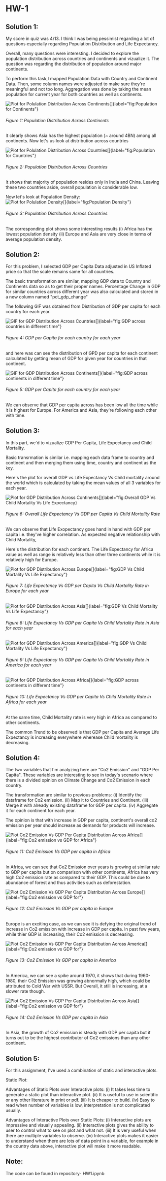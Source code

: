 # HW-1


## Solution 1:

My score in quiz was 4/13. I think I was being pessimist regarding a lot of questions especially regarding Population Distribution and Life Expectancy.

Overall, many questions were interesting. I decided to explore the population distribution across countries and continents and vizualize it. The question was regarding the distribution of population around major continents.

To perform this task,I mapped Population Data with Country and Continent Data. Then, some column names were adjusted to make sure they're meaningful and not too long.
Aggregation was done by taking the mean population for current year for both countries as well as continents.

![Plot for Polulation Distribution Across Continents[]{label="fig:Population for Continents"}](population_continent.png)
###### Figure 1: Population Distribution Across Continents

It clearly shows Asia has the highest population (~ around 4BN) among all continents. Now let's us look at distribution across countries

![Plot for Polulation Distribution Across Countries[]{label="fig:Population for Countries"}](population_countries.png)
###### Figure 2: Population Distribution Across Countries

It shows that majority of population resides only in India and China. Leaving these two countries aside, overall population is considerable low.

Now let's look at Population Density:
![Plot for Polulation Density[]{label="fig:Population Density"}](pop_density.png)
###### Figure 3: Population Distribution Across Countries

The corresponding plot shows some interesting results
(i) Africa has the lowest population density
(ii) Europe and Asia are very close in terms of average population density.


## Solution 2:

For this problem, I selected GDP per Capita Data adjusted in US Inflated price so that the scale remains same for all countries.

The basic transformation are similar, mapping GDP data to Country and Continents data so as to get their proper names.
Percentage Change in GDP for similar countries across different year was also calculated and stored in a new column named "pct_gdp_change"

The following GIF was obtained from Distribution of GDP per capita for each country for each year.


![GIF for GDP Distribution Across Countries[]{label="fig:GDP across countries in different time"}](Gdp_per_capita.gif)
###### Figure 4: GDP per Capita for each country for each year

and here was can see the distribution of GPD per capita for each continent calculated by getting mean of GDP for given year for countries in that continent.


![GIF for GDP Distribution Across Continents[]{label="fig:GDP across continents in different time"}](gdp_continents.png)
###### Figure 5: GDP per Capita for each country for each year

We can observe that GDP per capita across has been low all the time while it is highest for Europe.
For America and Asia, they're following each other with time.

## Solution 3:

In this part, we'd to vizualize GDP Per Capita, Life Expectancy and Child Mortality.

Basic transrmation is similar i.e. mapping each data frame to country and continent and then merging them using time, country and continent as the key.

Here's the plot for overall GDP vs Life Expectancy Vs Child mortality around the world which is calculated by taking the mean values of all 3 variables for each year.

![Plot for GDP Distribution Across Continents[]{label="fig:Overall GDP Vs Child Mortality Vs Life Expectancy}](overall_life_gdp.png)
###### Figure 6: Overall Life Expectancy Vs GDP per Capita Vs Child Mortality Rate

We can observe that Life Exopectancy goes hand in hand with GDP per capita i.e. they've higher correlation. As expected negative relationship with Child Mortality,

Here's the distribution for each continent. 
The Life Expectancy for Africa value as well as range is relatively less than other three continents while it is relatively high for Europe.

![Plot for GDP Distribution Across Europe[]{label="fig:GDP Vs Child Mortality Vs Life Expectancy"}](europe_life_gdp.png)
###### Figure 7: Life Expectancy Vs GDP per Capita Vs Child Mortality Rate in Europe for each year


![Plot for GDP Distribution Across Asia[]{label="fig:GDP Vs Child Mortality Vs Life Expectancy"}](asia_life_gdp.png)
###### Figure 8: Life Expectancy Vs GDP per Capita Vs Child Mortality Rate in Asia for each year


![Plot for GDP Distribution Across America[]{label="fig:GDP Vs Child Mortality Vs Life Expectancy"}](america_life_gdp.png)
###### Figure 9: Life Expectancy Vs GDP per Capita Vs Child Mortality Rate in America for each year


![Plot for GDP Distribution Across Africa[]{label="fig:GDP across continents in different time"}](africa_gdp_life.png)
###### Figure 10: Life Expectancy Vs GDP per Capita Vs Child Mortality Rate in Africa for each year

At the same time, Child Mortality rate is very high in Africa as compared to other continents.

The common Trend to be observed is that GDP per Capita and Average Life Expectancy is increasing everywhere wherease Child mortality is decreasing. 


## Solution 4:

The two variables that I'm analyzing here are "Co2 Emission" and "GDP Per Capita". These variables are interesting to see in today's scenario where there is a divided opinion on Climate Change and Co2 Emission in each country.

The transformation are similar to previous problems:
(i) Identify the dataframe for Co2 emission.
(ii) Map it to Countries and Continent.
(iii) Merge it with already existing dataframe for GDP per capita.
(iv) Aggregate it for each continent for each year.

The opinion is that with increase in GDP per capita, continent's overall co2 emission per year should increase as demands for products will increase.


![Plot Co2 Emission Vs GDP Per Capita Distribution Across Africa[]{label="fig:Co2 emission vs GDP for Africa"}](africa_c02.png)
###### Figure 11: Co2 Emission Vs GDP per capita in Africa

In Africa, we can see that Co2 Emission over years is growing at similar rate to GDP per capita but on comparison with other continents, Africa has very high Co2 emission rate as compared to their GDP. This could be due to abundance of forest and thus activities such as deforestation.

![Plot Co2 Emission Vs GDP Per Capita Distribution Across Europe[]{label="fig:Co2 emission vs GDP for"}](europe_co2.png)
###### Figure 12: Co2 Emission Vs GDP per capita in Europe

Europe is an exciting case, as we can see it is defying the original trend of increase in Co2 emission with increase in GDP  per capita. In past few years, while thier GDP is increasing, their Co2 emission is decreasing.

![Plot Co2 Emission Vs GDP Per Capita Distribution Across America[]{label="fig:Co2 emission vs GDP for"}](america_co2.png)
###### Figure 13: Co2 Emission Vs GDP per capita in America

In America, we can see a spike around 1970, it shows that during 1960-1980, their Co2 Emission was growing abnormally high, which could be attributed to Cold War with USSR.
But Overall, it still is increasing, at a slower rate though.

![Plot Co2 Emission Vs GDP Per Capita Distribution Across Asia[]{label="fig:Co2 emission vs GDP for"}](asia_co2.png)
###### Figure 14: Co2 Emission Vs GDP per capita in Asia

In Asia, the growth of Co2 emission is steady with GDP per capita but it turns out to be the highest contributor of Co2 emissions than any other continent.


## Solution 5:

For this assignment, I've used a combination of static and interactive plots.

Static Plot:

Advantages of Static Plots over Interactive plots:
(i) It takes less time to generate a static plot than interactive plot.
(ii) It is useful to use in scientific or any other literature in print or pdf.
(iii) It is cheaper to build.
(iv) Easy to read when number of variables is low, interpretation is not complicated usually.


Advantages of Interactive Plots over Static Plots:
(i) Interactive plots are impressive and visually appealing.
(ii) Interactive plots gives the ability to user to control what to see on plot and what not.
(iii) It is very useful when there are multiple variables to observe.
(iv) Interactive plots makes it easier to understand when there are lots of data point in a variable, for example in the country data above, interactive plot will make it more readable.


## Note:

The code can be found in repository- HW1.ipynb

